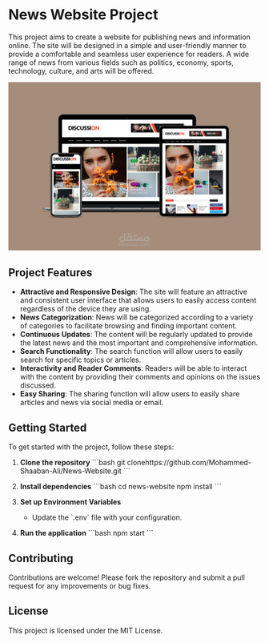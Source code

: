 
# News Website Project

This project aims to create a website for publishing news and information online. The site will be designed in a simple and user-friendly manner to provide a comfortable and seamless user experience for readers. A wide range of news from various fields such as politics, economy, sports, technology, culture, and arts will be offered.

![mockup](./public/smartmockupslua55mfe.jpg)

## Project Features

- **Attractive and Responsive Design**: The site will feature an attractive and consistent user interface that allows users to easily access content regardless of the device they are using.
- **News Categorization**: News will be categorized according to a variety of categories to facilitate browsing and finding important content.
- **Continuous Updates**: The content will be regularly updated to provide the latest news and the most important and comprehensive information.
- **Search Functionality**: The search function will allow users to easily search for specific topics or articles.
- **Interactivity and Reader Comments**: Readers will be able to interact with the content by providing their comments and opinions on the issues discussed.
- **Easy Sharing**: The sharing function will allow users to easily share articles and news via social media or email.

## Getting Started

To get started with the project, follow these steps:

1. **Clone the repository**
   \`\`\`bash
   git clonehttps://github.com/Mohammed-Shaaban-Ali/News-Website.git
   \`\`\`

2. **Install dependencies**
   \`\`\`bash
   cd news-website
   npm install
   \`\`\`

3. **Set up Environment Variables**
   - Update the \`.env\` file with your configuration.

4. **Run the application**
   \`\`\`bash
   npm start
   \`\`\`

## Contributing

Contributions are welcome! Please fork the repository and submit a pull request for any improvements or bug fixes.

## License

This project is licensed under the MIT License.


